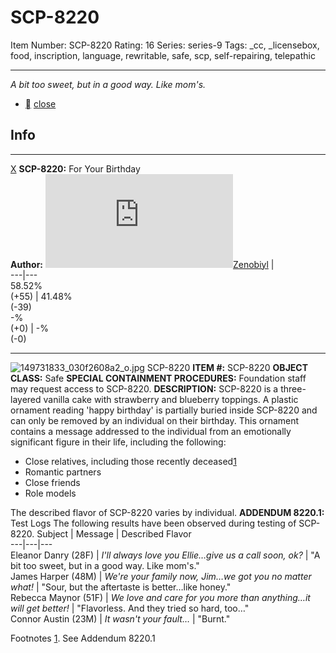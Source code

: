 # SCP-8220
Item Number: SCP-8220
Rating: 16
Series: series-9
Tags: _cc, _licensebox, food, inscription, language, rewritable, safe, scp, self-repairing, telepathic

---

_A bit too sweet, but in a good way. Like mom's._
  * [](javascript:;)
[close](javascript:;)
## Info
* * *
[X](javascript:;)
**SCP-8220:** For Your Birthday  
**Author:** [![Zenobiyl](https://www.wikidot.com/avatar.php?userid=5222389&amp;size=small&amp;timestamp=1744550761)](http://www.wikidot.com/user:info/zenobiyl)[Zenobiyl](http://www.wikidot.com/user:info/zenobiyl)
|   
---|---  
58.52%  
(+55) | 41.48%  
(-39)  
-%  
(+0) | -%  
(-0)  
* * *

![149731833_030f2608a2_o.jpg](https://live.staticflickr.com/49/149731833_030f2608a2_o.jpg)
SCP-8220
**ITEM #:** SCP-8220
**OBJECT CLASS:** Safe
**SPECIAL CONTAINMENT PROCEDURES:** Foundation staff may request access to SCP-8220.
**DESCRIPTION:** SCP-8220 is a three-layered vanilla cake with strawberry and blueberry toppings. A plastic ornament reading 'happy birthday' is partially buried inside SCP-8220 and can only be removed by an individual on their birthday. This ornament contains a message addressed to the individual from an emotionally significant figure in their life, including the following:
  * Close relatives, including those recently deceased[1](javascript:;)
  * Romantic partners
  * Close friends
  * Role models

The described flavor of SCP-8220 varies by individual.
**ADDENDUM 8220.1:** Test Logs
The following results have been observed during testing of SCP-8220.
Subject | Message | Described Flavor  
---|---|---  
Eleanor Danry (28F) | _I'll always love you Ellie…give us a call soon, ok?_ | "A bit too sweet, but in a good way. Like mom's."  
James Harper (48M) | _We're your family now, Jim…we got you no matter what!_ | "Sour, but the aftertaste is better…like honey."  
Rebecca Maynor (51F) | _We love and care for you more than anything…it will get better!_ | "Flavorless. And they tried so hard, too…"  
Connor Austin (23M) | _It wasn't your fault…_ | "Burnt."  
  

Footnotes
[1](javascript:;). See Addendum 8220.1
